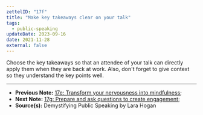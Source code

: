 ```yaml
---
zettelID: "17f"
title: "Make key takeaways clear on your talk"
tags:
  - public-speaking
updateDate: 2023-09-16
date: 2021-11-28
external: false
---
```


Choose the key takeaways so that an attendee of your talk can directly apply them when they are back at work. Also, don't forget to give context so they understand the key points well.

---

- **Previous Note:** [17e: Transform your nervousness into mindfulness](/notes/17e/);
- **Next Note:** [17g: Prepare and ask questions to create engagement](/notes/17g/);
- **Source(s):** Demystifying Public Speaking by Lara Hogan

